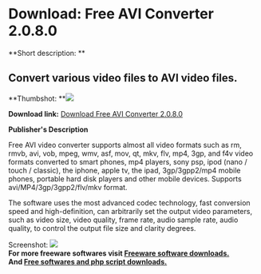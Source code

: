 # Download: Free AVI Converter 2.0.8.0

**Short description: **

## Convert various video files to AVI video files.

  
**Thumbshot: **![](http://www.freewarefiles.com/screenshot/shxn_aviconverter_md.jpg)   
  
**Download link:** [Download Free AVI Converter 2.0.8.0](http://freesoftwares.boysofts.com/Free-AVI-Converter_program_79570.html)  
  

**Publisher's Description**  
  

Free AVI video converter supports almost all video formats such as rm, rmvb,
avi, vob, mpeg, wmv, asf, mov, qt, mkv, flv, mp4, 3gp, and f4v video formats
converted to smart phones, mp4 players, sony psp, ipod (nano / touch /
classic), the iphone, apple tv, the ipad, 3gp/3gpp2/mp4 mobile phones,
portable hard disk players and other mobile devices. Supports
avi/MP4/3gp/3gpp2/flv/mkv format.

The software uses the most advanced codec technology, fast conversion speed
and high-definition, can arbitrarily set the output video parameters, such as
video size, video quality, frame rate, audio sample rate, audio quality, to
control the output file size and clarity degrees.

  
  
Screenshot: ![](http://www.freewarefiles.com/screenshot/shxn_aviconverter.jpg)  
**For more freeware softwares visit [Freeware software downloads.](http://freesoftwares.boysofts.com/)**   
**And [Free softwares and php script downloads.](http://www.boysofts.com/)**

